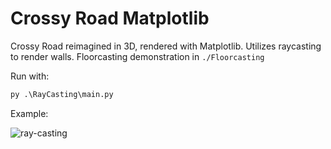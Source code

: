 # Crossy Road Matplotlib

Crossy Road reimagined in 3D, rendered with Matplotlib. Utilizes raycasting to render walls. Floorcasting demonstration in `./Floorcasting`

Run with:
```python
py .\RayCasting\main.py
```

Example:

![ray-casting](https://github.com/xegativ/ray-casting-crossy-road/assets/52055203/d0e46957-cd03-4658-8f6f-704f05dae5d4)
